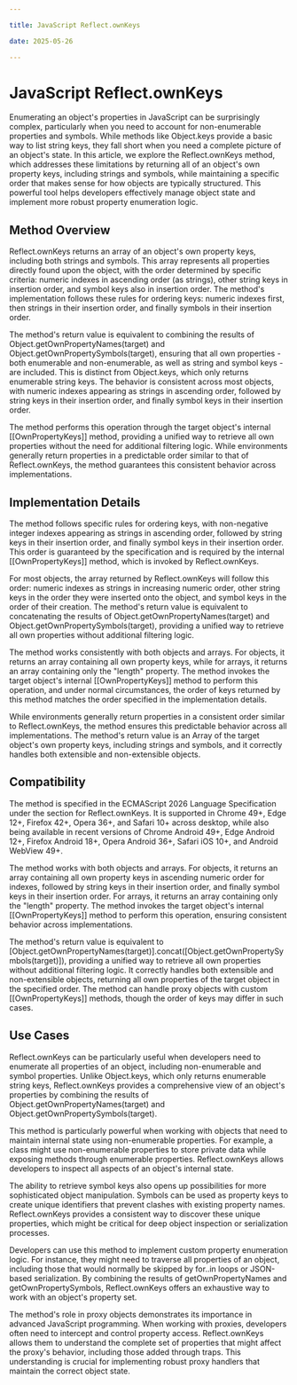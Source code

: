 ```yaml
---

title: JavaScript Reflect.ownKeys

date: 2025-05-26

---
```



# JavaScript Reflect.ownKeys

Enumerating an object's properties in JavaScript can be surprisingly complex, particularly when you need to account for non-enumerable properties and symbols. While methods like Object.keys provide a basic way to list string keys, they fall short when you need a complete picture of an object's state. In this article, we explore the Reflect.ownKeys method, which addresses these limitations by returning all of an object's own property keys, including strings and symbols, while maintaining a specific order that makes sense for how objects are typically structured. This powerful tool helps developers effectively manage object state and implement more robust property enumeration logic.


## Method Overview

Reflect.ownKeys returns an array of an object's own property keys, including both strings and symbols. This array represents all properties directly found upon the object, with the order determined by specific criteria: numeric indexes in ascending order (as strings), other string keys in insertion order, and symbol keys also in insertion order. The method's implementation follows these rules for ordering keys: numeric indexes first, then strings in their insertion order, and finally symbols in their insertion order.

The method's return value is equivalent to combining the results of Object.getOwnPropertyNames(target) and Object.getOwnPropertySymbols(target), ensuring that all own properties - both enumerable and non-enumerable, as well as string and symbol keys - are included. This is distinct from Object.keys, which only returns enumerable string keys. The behavior is consistent across most objects, with numeric indexes appearing as strings in ascending order, followed by string keys in their insertion order, and finally symbol keys in their insertion order.

The method performs this operation through the target object's internal [[OwnPropertyKeys]] method, providing a unified way to retrieve all own properties without the need for additional filtering logic. While environments generally return properties in a predictable order similar to that of Reflect.ownKeys, the method guarantees this consistent behavior across implementations.


## Implementation Details

The method follows specific rules for ordering keys, with non-negative integer indexes appearing as strings in ascending order, followed by string keys in their insertion order, and finally symbol keys in their insertion order. This order is guaranteed by the specification and is required by the internal [[OwnPropertyKeys]] method, which is invoked by Reflect.ownKeys.

For most objects, the array returned by Reflect.ownKeys will follow this order: numeric indexes as strings in increasing numeric order, other string keys in the order they were inserted onto the object, and symbol keys in the order of their creation. The method's return value is equivalent to concatenating the results of Object.getOwnPropertyNames(target) and Object.getOwnPropertySymbols(target), providing a unified way to retrieve all own properties without additional filtering logic.

The method works consistently with both objects and arrays. For objects, it returns an array containing all own property keys, while for arrays, it returns an array containing only the "length" property. The method invokes the target object's internal [[OwnPropertyKeys]] method to perform this operation, and under normal circumstances, the order of keys returned by this method matches the order specified in the implementation details.

While environments generally return properties in a consistent order similar to Reflect.ownKeys, the method ensures this predictable behavior across all implementations. The method's return value is an Array of the target object's own property keys, including strings and symbols, and it correctly handles both extensible and non-extensible objects.


## Compatibility

The method is specified in the ECMAScript 2026 Language Specification under the section for Reflect.ownKeys. It is supported in Chrome 49+, Edge 12+, Firefox 42+, Opera 36+, and Safari 10+ across desktop, while also being available in recent versions of Chrome Android 49+, Edge Android 12+, Firefox Android 18+, Opera Android 36+, Safari iOS 10+, and Android WebView 49+.

The method works with both objects and arrays. For objects, it returns an array containing all own property keys in ascending numeric order for indexes, followed by string keys in their insertion order, and finally symbol keys in their insertion order. For arrays, it returns an array containing only the "length" property. The method invokes the target object's internal [[OwnPropertyKeys]] method to perform this operation, ensuring consistent behavior across implementations.

The method's return value is equivalent to [Object.getOwnPropertyNames(target)].concat([Object.getOwnPropertySymbols(target)]), providing a unified way to retrieve all own properties without additional filtering logic. It correctly handles both extensible and non-extensible objects, returning all own properties of the target object in the specified order. The method can handle proxy objects with custom [[OwnPropertyKeys]] methods, though the order of keys may differ in such cases.


## Use Cases

Reflect.ownKeys can be particularly useful when developers need to enumerate all properties of an object, including non-enumerable and symbol properties. Unlike Object.keys, which only returns enumerable string keys, Reflect.ownKeys provides a comprehensive view of an object's properties by combining the results of Object.getOwnPropertyNames(target) and Object.getOwnPropertySymbols(target).

This method is particularly powerful when working with objects that need to maintain internal state using non-enumerable properties. For example, a class might use non-enumerable properties to store private data while exposing methods through enumerable properties. Reflect.ownKeys allows developers to inspect all aspects of an object's internal state.

The ability to retrieve symbol keys also opens up possibilities for more sophisticated object manipulation. Symbols can be used as property keys to create unique identifiers that prevent clashes with existing property names. Reflect.ownKeys provides a consistent way to discover these unique properties, which might be critical for deep object inspection or serialization processes.

Developers can use this method to implement custom property enumeration logic. For instance, they might need to traverse all properties of an object, including those that would normally be skipped by for..in loops or JSON-based serialization. By combining the results of getOwnPropertyNames and getOwnPropertySymbols, Reflect.ownKeys offers an exhaustive way to work with an object's property set.

The method's role in proxy objects demonstrates its importance in advanced JavaScript programming. When working with proxies, developers often need to intercept and control property access. Reflect.ownKeys allows them to understand the complete set of properties that might affect the proxy's behavior, including those added through traps. This understanding is crucial for implementing robust proxy handlers that maintain the correct object state.

